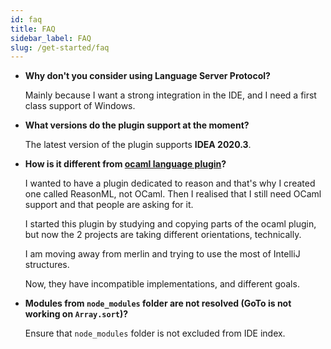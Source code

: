 ```yaml
---
id: faq
title: FAQ
sidebar_label: FAQ
slug: /get-started/faq
---
```


- **Why don't you consider using Language Server Protocol?**

  Mainly because I want a strong integration in the IDE, and I need a first class support of Windows.

- **What versions do the plugin support at the moment?**

  The latest version of the plugin supports **IDEA 2020.3**.

- **How is it different from [ocaml language plugin](https://github.com/sidharthkuruvila/ocaml-ide)?**

  I wanted to have a plugin dedicated to reason and that's why I created one called ReasonML, not OCaml.
  Then I realised that I still need OCaml support and that people are asking for it.
    
  I started this plugin by studying and copying parts of the ocaml plugin, but now the 2 projects are taking different orientations, technically.
    
  I am moving away from merlin and trying to use the most of IntelliJ structures.
    
  Now, they have incompatible implementations, and different goals. 

- **Modules from `node_modules` folder are not resolved (GoTo is not working on `Array.sort`)?**

  Ensure that `node_modules` folder is not excluded from IDE index.


